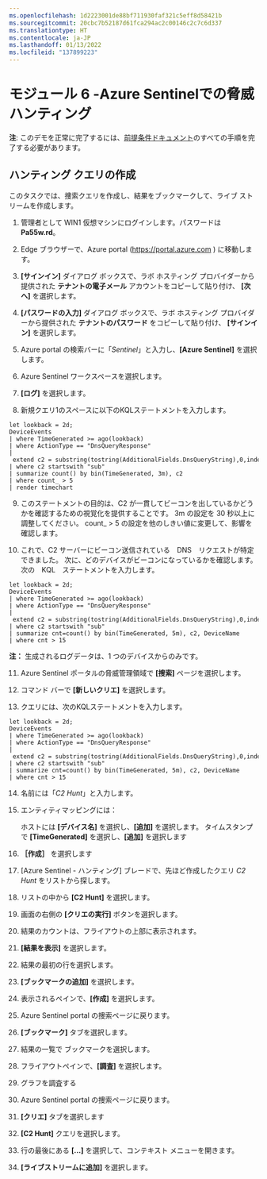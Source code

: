 ```yaml
---
ms.openlocfilehash: 1d2223001de88bf711930faf321c5eff8d58421b
ms.sourcegitcommit: 20cbc7b52187d61fca294ac2c00146c2c7c6d337
ms.translationtype: HT
ms.contentlocale: ja-JP
ms.lasthandoff: 01/13/2022
ms.locfileid: "137899223"
---
```

# <a name="module-6---threat-hunting-in-azure-sentinel"></a>モジュール 6 -Azure Sentinelでの脅威ハンティング

**注**: このデモを正常に完了するには、[前提条件ドキュメント](00-prerequisites.md)のすべての手順を完了する必要があります。 

## <a name="create-a-hunting-query"></a>ハンティング クエリの作成

このタスクでは、捜索クエリを作成し、結果をブックマークして、ライブ ストリームを作成します。

1. 管理者として WIN1 仮想マシンにログインします。パスワードは **Pa55w.rd**。  

2. Edge ブラウザーで、Azure portal (https://portal.azure.com ) に移動します。

3. **[サインイン]** ダイアログ ボックスで、ラボ ホスティング プロバイダーから提供された **テナントの電子メール** アカウントをコピーして貼り付け、 **[次へ]** を選択します。

4. **[パスワードの入力]** ダイアログ ボックスで、ラボ ホスティング プロバイダーから提供された **テナントのパスワード** をコピーして貼り付け、 **[サインイン]** を選択します。

5. Azure portal の検索バーに「*Sentinel*」と入力し、**[Azure Sentinel]** を選択します。

6. Azure Sentinel ワークスペースを選択します。

7. **[ログ]** を選択します。 

8. 新規クエリ1のスペースに以下のKQLステートメントを入力します。

```KQL
let lookback = 2d;
DeviceEvents
| where TimeGenerated >= ago(lookback) 
| where ActionType == "DnsQueryResponse"
| extend c2 = substring(tostring(AdditionalFields.DnsQueryString),0,indexof(tostring(AdditionalFields.DnsQueryString),"."))
| where c2 startswith "sub"
| summarize count() by bin(TimeGenerated, 3m), c2
| where count_ > 5
| render timechart 
```

9. このステートメントの目的は、C2 が一貫してビーコンを出しているかどうかを確認するための視覚化を提供することです。  3m の設定を 30 秒以上に調整してください。  count_ > 5 の設定を他のしきい値に変更して、影響を確認します。

10. これで、C2 サーバーにビーコン送信されている　DNS　リクエストが特定できました。  次に、どのデバイスがビーコンになっているかを確認します。  次の　KQL　ステートメントを入力します。

```KQL
let lookback = 2d;
DeviceEvents
| where TimeGenerated >= ago(lookback) 
| where ActionType == "DnsQueryResponse"
| extend c2 = substring(tostring(AdditionalFields.DnsQueryString),0,indexof(tostring(AdditionalFields.DnsQueryString),"."))
| where c2 startswith "sub"
| summarize cnt=count() by bin(TimeGenerated, 5m), c2, DeviceName
| where cnt > 15
```

**注：** 生成されるログデータは、1 つのデバイスからのみです。

11. Azure Sentinel ポータルの脅威管理領域で **[捜索]** ページを選択します。

12. コマンド バーで **[新しいクリエ]** を選択します。

13. クエリには、次のKQLステートメントを入力します。

```KQL
let lookback = 2d;
DeviceEvents
| where TimeGenerated >= ago(lookback) 
| where ActionType == "DnsQueryResponse"
| extend c2 = substring(tostring(AdditionalFields.DnsQueryString),0,indexof(tostring(AdditionalFields.DnsQueryString),"."))
| where c2 startswith "sub"
| summarize cnt=count() by bin(TimeGenerated, 5m), c2, DeviceName
| where cnt > 15
```

14. 名前には「*C2 Hunt*」と入力します。

15. エンティティマッピングには：

    ホストには **[デバイス名]** を選択し、**[追加]** を選択します。
    タイムスタンプで **[TimeGenerated]** を選択し、**[追加]** を選択します

16. **［作成］** を選択します

17. [Azure Sentinel - ハンティング] ブレードで、先ほど作成したクエリ *C2 Hunt* をリストから探します。

18. リストの中から **[C2 Hunt]** を選択します。

19.  画面の右側の **[クリエの実行]** ボタンを選択します。

20. 結果のカウントは、フライアウトの上部に表示されます。

21. **[結果を表示]** を選択します。

22. 結果の最初の行を選択します。 

23. **[ブックマークの追加]** を選択します。

24. 表示されるペインで、**[作成]** を選択します。

25. Azure Sentinel portal の捜索ページに戻ります。

26. **[ブックマーク]** タブを選択します。

27. 結果の一覧で ブックマークを選択します。

28. フライアウトペインで、**[調査]** を選択します。

29. グラフを調査する

30. Azure Sentinel portal の捜索ページに戻ります。

31. **[クリエ]** タブを選択します

32. **[C2 Hunt]** クエリを選択します。

33. 行の最後にある **[...]** を選択して、コンテキスト メニューを開きます。

34. **[ライブストリームに追加]** を選択します。